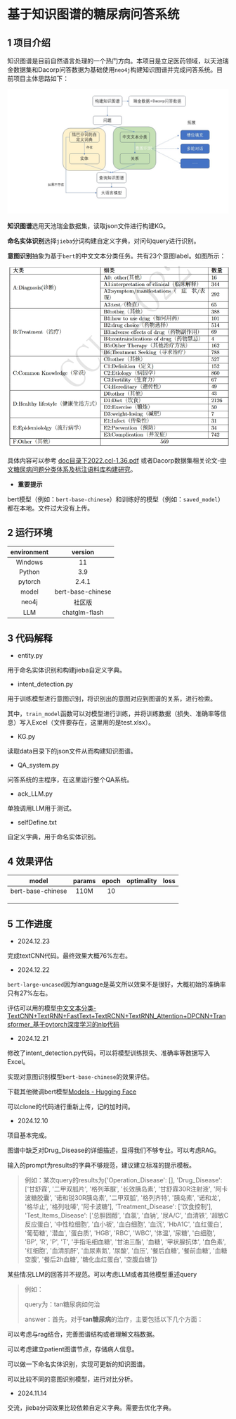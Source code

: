 # 基于知识图谱的糖尿病问答系统

## 1 项目介绍

知识图谱是目前自然语言处理的一个热门方向。本项目是立足医药领域，以天池瑞金数据集和Dacorp问答数据为基础使用`neo4j`构建知识图谱并完成问答系统。目前项目主体思路如下：

![img1](../img/img1.jpg)

**知识图谱**选用天池瑞金数据集，读取json文件进行构建KG。

**命名实体识别**选择`jieba`分词构建自定义字典，对问句query进行识别。

**意图识别**抽象为基于`bert`的中文文本分类任务。共有23个意图label。如图所示：

![PixPin_2024-12-12_15-43-13](../img/PixPin_2024-12-12_15-43-13.jpg)

具体内容可以参考 [doc目录下2022.ccl-1.36.pdf](..\doc\2022.ccl-1.36.pdf) 或者Dacorp数据集相关论文-[中文糖尿病问题分类体系及标注语料库构建研究](https://aclanthology.org/2022.ccl-1.36/)。

- **重要提示**

bert模型（例如：`bert-base-chinese`）和训练好的模型（例如：`saved_model`）都在本地。文件过大没有上传。

## 2 运行环境

| environment |      version      |
| :---------: | :---------------: |
|   Windows   |        11         |
|   Python    |        3.9        |
|   pytorch   |       2.4.1       |
|    model    | bert-base-chinese |
|    neo4j    |      社区版       |
|     LLM     |   chatglm-flash   |

 

## 3 代码解释

- entity.py 

用于命名实体识别和构建jieba自定义字典。

- intent_detection.py

用于训练模型进行意图识别，将识别出的意图对应到图谱的关系，进行检索。

其中，`train_model`函数可以对模型进行训练，并将训练数据（损失、准确率等信息）写入Excel（文件要存在，这里用的是test.xlsx）。

- KG.py

读取data目录下的json文件从而构建知识图谱。

- QA_system.py

问答系统的主程序，在这里运行整个QA系统。

- ack_LLM.py

单独调用LLM用于测试。

- selfDefine.txt

自定义字典，用于命名实体识别。

## 4 效果评估

|       model       | params | epoch | optimality | loss |
| :---------------: | :----: | :---: | :--------: | :--: |
| bert-base-chinese |  110M  |  10   |            |      |
|                   |        |       |            |      |
|                   |        |       |            |      |
|                   |        |       |            |      |





## 5 工作进度

- 2024.12.23

完成textCNN代码。最终效果大概76%左右。

- 2024.12.22

`bert-large-uncased`因为language是英文所以效果不是很好，大概初始的准确率只有27%左右。

评估可以用的模型[中文文本分类-TextCNN+TextRNN+FastText+TextRCNN+TextRNN_Attention+DPCNN+Transformer_基于pytorch深度学习的nlp代码](https://blog.csdn.net/qq_31136513/article/details/131589556)

- 2024.12.21

修改了intent_detection.py代码，可以将模型训练损失、准确率等数据写入Excel。

实现对意图识别模型`bert-base-chinese`的效果评估。

下载其他微调bert模型[Models - Hugging Face](https://huggingface.co/models?other=base_model:finetune:google-bert/bert-base-chinese)

可以clone的代码进行重新上传，记的加时间。

- 2024.12.10

项目基本完成。

图谱中缺乏对Drug_Disease的详细描述，显得我们不够专业。可以考虑RAG。

输入的prompt为results的字典不够规范，建议建立标准的提示模板。

> 例如：某次query的results为{'Operation_Disease': [], 'Drug_Disease': ['甘舒霖', '二甲双胍片', '格列苯脲', '长效胰岛素', '甘舒霖30R注射液', '阿卡波糖胶囊', '诺和锐30R胰岛素', '二甲双胍', '格列齐特', '胰岛素', '诺和龙', '格华止', '格列吡嗪', '阿卡波糖'], 'Treatment_Disease': ['饮食控制'], 'Test_Items_Disease': ['总胆固醇', '血氯', '血钠', '尿A/C', '血清铁', '超敏C反应蛋白', '中性粒细胞', '血小板', '血白细胞', '血沉', 'HbA1C', '血红蛋白', '葡萄糖', '潜血', '蛋白质', 'HGB', 'RBC', 'WBC', '体温', '尿糖', '白细胞', 'BP', 'R', 'P', 'T', '手指毛细血糖', '甘油三酯', '血糖', '甲状腺抗体', '血色素', '红细胞', '血清肌酐', '血尿素氮', '尿酸', '血压', '餐后血糖', '餐前血糖', '血糖空腹', '餐后2h血糖', '糖化血红蛋白', '空腹血糖']}

某些情况LLM的回答并不规范。可以考虑LLM或者其他模型重述query

> 例如：
>
> query为：tan糖尿病如何治
>
> answer：首先，对于**tan糖尿病**的治疗，主要包括以下几个方面：

可以考虑与rag结合，完善图谱结构或者理解文档数据。

可以考虑建立patient图谱节点，存储病人信息。

可以做一下命名实体识别，实现可更新的知识图谱。

可以比较不同的意图识别模型，进行对比分析。

- 2024.11.14

交流，jieba分词效果比较依赖自定义字典。需要去优化字典。



